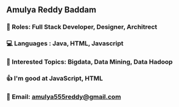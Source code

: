 ## Amulya Reddy Baddam
### 🙋‍ Roles: Full Stack Developer, Designer, Architrect
### 💻 Languages : Java, HTML, Javascript
### 🧠 Interested Topics: Bigdata, Data Mining, Data Hadoop
### 👍 I'm good at JavaScript, HTML
### 📧 Email: amulya555reddy@gmail.com

